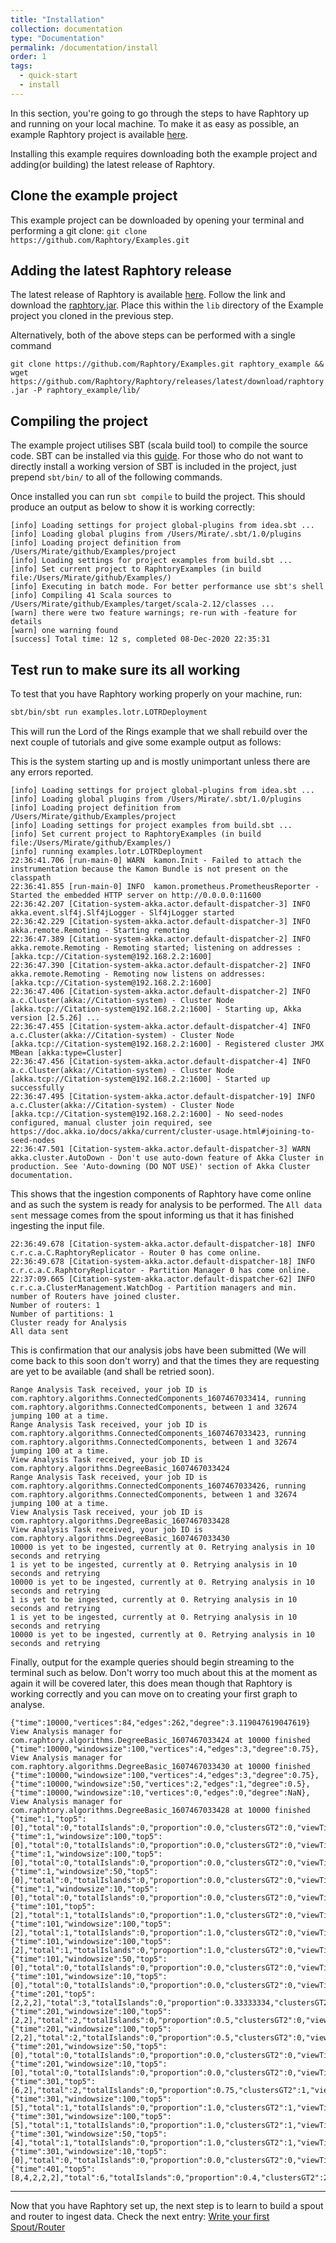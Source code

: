 ```yaml
---
title: "Installation"
collection: documentation
type: "Documentation"
permalink: /documentation/install
order: 1
tags:
  - quick-start
  - install
---
```



In this section, you're going to go through the steps to have Raphtory up and running on your local machine.
To make it as easy as possible, an example Raphtory project is available [here](https://github.com/Raphtory/Examples). 

Installing this example requires downloading both the example project and adding(or building) the latest release of Raphtory.

## Clone the example project
This example project can be downloaded by opening your terminal and performing a git clone:
 `git clone https://github.com/Raphtory/Examples.git`


## Adding the latest Raphtory release
The latest release of Raphtory is available [here](https://github.com/Raphtory/Raphtory/releases/latest). Follow the link and download the [raphtory.jar](https://github.com/Raphtory/Raphtory/releases/latest/download/raphtory.jar). Place this within the `lib` directory of the Example project you cloned in the previous step.

Alternatively, both of the above steps can be performed with a single command

`git clone https://github.com/Raphtory/Examples.git raphtory_example && wget https://github.com/Raphtory/Raphtory/releases/latest/download/raphtory.jar -P raphtory_example/lib/`

## Compiling the project 
The example project utilises SBT (scala build tool) to compile the source code. SBT can be installed via this [guide](https://www.scala-sbt.org/1.x/docs/Setup.html). For those who do not want to directly install a working version of SBT is included in the project, just prepend `sbt/bin/` to all of the following commands.

Once installed you can run `sbt compile` to build the project. This should produce an output as below to show it is working correctly:

```
[info] Loading settings for project global-plugins from idea.sbt ...
[info] Loading global plugins from /Users/Mirate/.sbt/1.0/plugins
[info] Loading project definition from /Users/Mirate/github/Examples/project
[info] Loading settings for project examples from build.sbt ...
[info] Set current project to RaphtoryExamples (in build file:/Users/Mirate/github/Examples/)
[info] Executing in batch mode. For better performance use sbt's shell
[info] Compiling 41 Scala sources to /Users/Mirate/github/Examples/target/scala-2.12/classes ...
[warn] there were two feature warnings; re-run with -feature for details
[warn] one warning found
[success] Total time: 12 s, completed 08-Dec-2020 22:35:31

```

## Test run to make sure its all working
To test that you have Raphtory working properly on your machine, run:

```sh
sbt/bin/sbt run examples.lotr.LOTRDeployment
```

This will run the Lord of the Rings example that we shall rebuild over the next couple of tutorials and give some example output as follows:


This is the system starting up and is mostly unimportant unless there are any errors reported.

````
[info] Loading settings for project global-plugins from idea.sbt ...
[info] Loading global plugins from /Users/Mirate/.sbt/1.0/plugins
[info] Loading project definition from /Users/Mirate/github/Examples/project
[info] Loading settings for project examples from build.sbt ...
[info] Set current project to RaphtoryExamples (in build file:/Users/Mirate/github/Examples/)
[info] running examples.lotr.LOTRDeployment
22:36:41.706 [run-main-0] WARN  kamon.Init - Failed to attach the instrumentation because the Kamon Bundle is not present on the classpath
22:36:41.855 [run-main-0] INFO  kamon.prometheus.PrometheusReporter - Started the embedded HTTP server on http://0.0.0.0:11600
22:36:42.207 [Citation-system-akka.actor.default-dispatcher-3] INFO  akka.event.slf4j.Slf4jLogger - Slf4jLogger started
22:36:42.229 [Citation-system-akka.actor.default-dispatcher-3] INFO  akka.remote.Remoting - Starting remoting
22:36:47.389 [Citation-system-akka.actor.default-dispatcher-2] INFO  akka.remote.Remoting - Remoting started; listening on addresses :[akka.tcp://Citation-system@192.168.2.2:1600]
22:36:47.390 [Citation-system-akka.actor.default-dispatcher-2] INFO  akka.remote.Remoting - Remoting now listens on addresses: [akka.tcp://Citation-system@192.168.2.2:1600]
22:36:47.406 [Citation-system-akka.actor.default-dispatcher-2] INFO  a.c.Cluster(akka://Citation-system) - Cluster Node [akka.tcp://Citation-system@192.168.2.2:1600] - Starting up, Akka version [2.5.26] ...
22:36:47.455 [Citation-system-akka.actor.default-dispatcher-4] INFO  a.c.Cluster(akka://Citation-system) - Cluster Node [akka.tcp://Citation-system@192.168.2.2:1600] - Registered cluster JMX MBean [akka:type=Cluster]
22:36:47.456 [Citation-system-akka.actor.default-dispatcher-4] INFO  a.c.Cluster(akka://Citation-system) - Cluster Node [akka.tcp://Citation-system@192.168.2.2:1600] - Started up successfully
22:36:47.495 [Citation-system-akka.actor.default-dispatcher-19] INFO  a.c.Cluster(akka://Citation-system) - Cluster Node [akka.tcp://Citation-system@192.168.2.2:1600] - No seed-nodes configured, manual cluster join required, see https://doc.akka.io/docs/akka/current/cluster-usage.html#joining-to-seed-nodes
22:36:47.501 [Citation-system-akka.actor.default-dispatcher-3] WARN  akka.cluster.AutoDown - Don't use auto-down feature of Akka Cluster in production. See 'Auto-downing (DO NOT USE)' section of Akka Cluster documentation.
````

This shows that the ingestion components of Raphtory have come online and as such the system is ready for analysis to be performed. The `All data sent` message comes from the spout informing us that it has finished ingesting the input file.


````
22:36:49.678 [Citation-system-akka.actor.default-dispatcher-18] INFO  c.r.c.a.C.RaphtoryReplicator - Router 0 has come online.
22:36:49.678 [Citation-system-akka.actor.default-dispatcher-18] INFO  c.r.c.a.C.RaphtoryReplicator - Partition Manager 0 has come online.
22:37:09.665 [Citation-system-akka.actor.default-dispatcher-62] INFO  c.r.c.a.ClusterManagement.WatchDog - Partition managers and min. number of Routers have joined cluster.
Number of routers: 1
Number of partitions: 1
Cluster ready for Analysis
All data sent
````

This is confirmation that our analysis jobs have been submitted (We will come back to this soon don't worry) and that the times they are requesting are yet to be available (and shall be retried soon).


````
Range Analysis Task received, your job ID is com.raphtory.algorithms.ConnectedComponents_1607467033414, running com.raphtory.algorithms.ConnectedComponents, between 1 and 32674 jumping 100 at a time.
Range Analysis Task received, your job ID is com.raphtory.algorithms.ConnectedComponents_1607467033423, running com.raphtory.algorithms.ConnectedComponents, between 1 and 32674 jumping 100 at a time.
View Analysis Task received, your job ID is com.raphtory.algorithms.DegreeBasic_1607467033424
Range Analysis Task received, your job ID is com.raphtory.algorithms.ConnectedComponents_1607467033426, running com.raphtory.algorithms.ConnectedComponents, between 1 and 32674 jumping 100 at a time.
View Analysis Task received, your job ID is com.raphtory.algorithms.DegreeBasic_1607467033428
View Analysis Task received, your job ID is com.raphtory.algorithms.DegreeBasic_1607467033430
10000 is yet to be ingested, currently at 0. Retrying analysis in 10 seconds and retrying
1 is yet to be ingested, currently at 0. Retrying analysis in 10 seconds and retrying
10000 is yet to be ingested, currently at 0. Retrying analysis in 10 seconds and retrying
1 is yet to be ingested, currently at 0. Retrying analysis in 10 seconds and retrying
1 is yet to be ingested, currently at 0. Retrying analysis in 10 seconds and retrying
10000 is yet to be ingested, currently at 0. Retrying analysis in 10 seconds and retrying
````

Finally, output for the example queries should begin streaming to the terminal such as below. Don't worry too much about this at the moment as again it will be covered later, this does mean though that Raphtory is working correctly and you can move on to creating your first graph to analyse.


````
{"time":10000,"vertices":84,"edges":262,"degree":3.119047619047619}
View Analysis manager for com.raphtory.algorithms.DegreeBasic_1607467033424 at 10000 finished
{"time":10000,"windowsize":100,"vertices":4,"edges":3,"degree":0.75},
View Analysis manager for com.raphtory.algorithms.DegreeBasic_1607467033430 at 10000 finished
{"time":10000,"windowsize":100,"vertices":4,"edges":3,"degree":0.75},
{"time":10000,"windowsize":50,"vertices":2,"edges":1,"degree":0.5},
{"time":10000,"windowsize":10,"vertices":0,"edges":0,"degree":NaN},
View Analysis manager for com.raphtory.algorithms.DegreeBasic_1607467033428 at 10000 finished
{"time":1,"top5":[0],"total":0,"totalIslands":0,"proportion":0.0,"clustersGT2":0,"viewTime":10205},
{"time":1,"windowsize":100,"top5":[0],"total":0,"totalIslands":0,"proportion":0.0,"clustersGT2":0,"viewTime":10215},
{"time":1,"windowsize":100,"top5":[0],"total":0,"totalIslands":0,"proportion":0.0,"clustersGT2":0,"viewTime":10219},
{"time":1,"windowsize":50,"top5":[0],"total":0,"totalIslands":0,"proportion":0.0,"clustersGT2":0,"viewTime":10219},
{"time":1,"windowsize":10,"top5":[0],"total":0,"totalIslands":0,"proportion":0.0,"clustersGT2":0,"viewTime":10219},
{"time":101,"top5":[2],"total":1,"totalIslands":0,"proportion":1.0,"clustersGT2":0,"viewTime":74},
{"time":101,"windowsize":100,"top5":[2],"total":1,"totalIslands":0,"proportion":1.0,"clustersGT2":0,"viewTime":65},
{"time":101,"windowsize":100,"top5":[2],"total":1,"totalIslands":0,"proportion":1.0,"clustersGT2":0,"viewTime":69},
{"time":101,"windowsize":50,"top5":[0],"total":0,"totalIslands":0,"proportion":0.0,"clustersGT2":0,"viewTime":69},
{"time":101,"windowsize":10,"top5":[0],"total":0,"totalIslands":0,"proportion":0.0,"clustersGT2":0,"viewTime":69},
{"time":201,"top5":[2,2,2],"total":3,"totalIslands":0,"proportion":0.33333334,"clustersGT2":0,"viewTime":23},
{"time":201,"windowsize":100,"top5":[2,2],"total":2,"totalIslands":0,"proportion":0.5,"clustersGT2":0,"viewTime":27},
{"time":201,"windowsize":100,"top5":[2,2],"total":2,"totalIslands":0,"proportion":0.5,"clustersGT2":0,"viewTime":25},
{"time":201,"windowsize":50,"top5":[0],"total":0,"totalIslands":0,"proportion":0.0,"clustersGT2":0,"viewTime":25},
{"time":201,"windowsize":10,"top5":[0],"total":0,"totalIslands":0,"proportion":0.0,"clustersGT2":0,"viewTime":25},
{"time":301,"top5":[6,2],"total":2,"totalIslands":0,"proportion":0.75,"clustersGT2":1,"viewTime":31},
{"time":301,"windowsize":100,"top5":[5],"total":1,"totalIslands":0,"proportion":1.0,"clustersGT2":1,"viewTime":30},
{"time":301,"windowsize":100,"top5":[5],"total":1,"totalIslands":0,"proportion":1.0,"clustersGT2":1,"viewTime":43},
{"time":301,"windowsize":50,"top5":[4],"total":1,"totalIslands":0,"proportion":1.0,"clustersGT2":1,"viewTime":43},
{"time":301,"windowsize":10,"top5":[0],"total":0,"totalIslands":0,"proportion":0.0,"clustersGT2":0,"viewTime":43},
{"time":401,"top5":[8,4,2,2,2],"total":6,"totalIslands":0,"proportion":0.4,"clustersGT2":2,"viewTime":42},

````


---
Now that you have Raphtory set up, the next step is to learn to build a spout and router to ingest data. Check the next entry: [Write your first Spout/Router](/documentation/sprouter)
